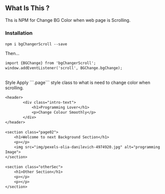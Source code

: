 <h2>What Is This ?</h2>

Ths is NPM for Change BG Color when web page is Scrolling.

<h3>Installation</h3>

`npm i bgChangerScroll --save`

Then...
```
import {BGChange} from 'bgChangerScroll';
window.addEventListener('scroll', BGChange.bgChange);
```
<br>
Style Apply 
```.page``` style class to what is need to change color when scrolling.
<br>


```
<header>
        <div class="intro-text">
            <h1>Programming Lover</h1>
            <p>Change Colour Smoothly</p>
        </div>
</header>

<section class="page02">
    <h1>Welcome to next Background Section</h1>
    <p></p>
    <img src="img/pexels-olia-danilevich-4974920.jpg" alt="programming Image">
</section>

<section class="otherSec">
    <h1>Other Section</h1>
    <p></p>
    <p></p>
</section>
```